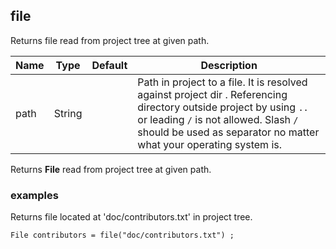 ## file

Returns file read from project tree at given path.

| Name | Type   | Default | Description                                                                                                                                                                                                                       |
|------|--------|---------|-----------------------------------------------------------------------------------------------------------------------------------------------------------------------------------------------------------------------------------|
| path | String |         | Path in project to a file. It is resolved against project dir . Referencing directory outside project by using `..` or leading `/` is not allowed. Slash `/` should be used as separator no matter what your operating system is. |

Returns __File__ read from project tree at given path.

### examples

Returns file located at 'doc/contributors.txt' in project tree.
```
File contributors = file("doc/contributors.txt") ;
```
